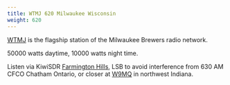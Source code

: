 ```yaml
---
title: WTMJ 620 Milwaukee Wisconsin
weight: 620
---
```

[WTMJ] is the flagship station of the Milwaukee Brewers radio network.

50000 watts daytime, 10000 watts night time.

Listen via KiwiSDR [Farmington Hills], LSB to avoid
interference from 630 AM CFCO Chatham Ontario, or
closer at [W9MQ](http://sdr.k9mq.com:8073/?f=620.00amz10) in
northwest Indiana.

[WTMJ]:http://www.wtmj.com/
[Farmington Hills]:http://misdr.duckdns.org/?f=620.00lsbz10
